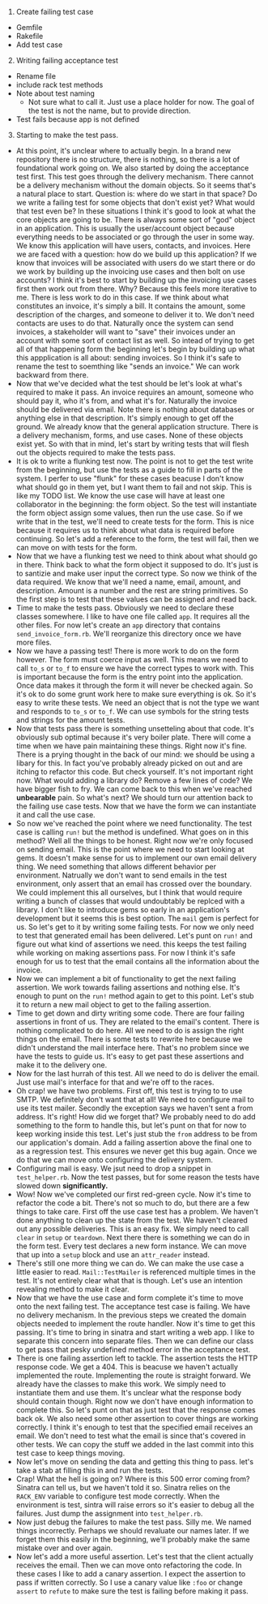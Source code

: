 1. Create failing test case
  * Gemfile
  * Rakefile
  * Add test case

2. Writing failing acceptance test
  * Rename file
  * include rack test methods
  * Note about test naming
    - Not sure what to call it. Just use a place holder for now. The
      goal of the test is not the name, but to provide direction.
  * Test fails because app is not defined

3. Starting to make the test pass.
  * At this point, it's unclear where to actually begin. In a brand
    new repository there is no structure, there is nothing, so there
    is a lot of foundational work going on. We also started by doing
    the acceptance test first. This test goes through the delivery
    mechanism. There cannot be a delivery mechanism without the domain
    objects. So it seems that's a natural place to start. Question is:
    where do we start in that space? Do we write a failing test for
    some objects that don't exist yet? What would that test even be?
    In these situations I think it's good to look at what the core
    objects are going to be. There is always some sort of "god" object
    in an application. This is usually the user/account object because
    everything needs to be associated or go through the user in some
    way. We know this application will have users, contacts, and
    invoices. Here we are faced with a question: how do we build up
    this application? If we know that invoices will be associated with
    users do we start there or do we work by building up the invoicing
    use cases and then bolt on use accounts? I think it's best to
    start by building up the invoicing use cases first then work out
    from there. Why? Because this feels more iterative to me. There is
    less work to do in this case. If we think about what constitutes
    an invoice, it's simply a bill. It contains the amount, some
    description of the charges, and someone to deliver it to. We don't
    need contacts are uses to do that. Naturally once the system can
    send invoices, a stakeholder will want to "save" their invoices
    under an account with some sort of contact list as well. So intead
    of trying to get all of that happening form the beginning let's
    begin by building up what this appplication is all about: sending
    invoices. So I think it's safe to rename the test to soemthing
    like "sends an invoice." We can work backward from there.
  * Now that we've decided what the test should be let's look at
    what's required to make it pass. An invoice requires an amount,
    someone who should pay it, who it's from, and what it's for.
    Naturally the invoice should be delivered via email. Note there is
    nothing about databases or anything else in that description. It's
    simply enough to get off the ground. We already know that the
    general application structure. There is a delivery mechanism,
    forms, and use cases. None of these objects exist yet. So with
    that in mind, let's start by writing tests that will flesh out the
    objects required to make the tests pass.
  * It is ok to write a flunking test now. The point is not to get the
    test write from the beginning, but use the tests as a guide to
    fill in parts of the system. I perfer to use "flunk" for these
    cases beacuse I don't know what should go in them yet, but I want
    them to fail and not skip. This is like my TODO list.
    We know the use case will have at least one collaborator in the
    beginning: the form object. So the test will instantiate the form
    object assign some values, then run the use case. So if we write
    that in the test, we'll need to create tests for the form. This is
    nice because it requires us to think about what data is required
    before continuing. So let's add a reference to the form, the test
    will fail, then we can move on with tests for the form.
  * Now that we have a flunking test we need to think about what
    should go in there. Think back to what the form object it supposed
    to do. It's just is to santizie and make user input the correct
    type. So now we think of the data required. We know that we'll
    need a name, email, amount, and description. Amount is a number
    and the rest are string primitives. So the first step is to test
    that these values can be assigned and read back.
  * Time to make the tests pass. Obviously we need to declare these
    classes somewhere. I like to have one file called `app`. It
    requires all the other files. For now let's create an `app`
    directory that contains `send_invoice_form.rb`. We'll reorganize
    this directory once we have more files.
  * Now we have a passing test! There is more work to do on the form
    however. The form must coerce input as well. This means we need to
    call `to_s` or `to_f` to ensure we have the correct types to work
    with. This is important because the form is the entry point into
    the application. Once data makes it through the form it will never
    be checked again. So it's ok to do some grunt work here to make
    sure everything is ok. So it's easy to write these tests. We need
    an object that is not the type we want and responds to `to_s` or
    `to_f`. We can use symbols for the string tests and strings for
    the amount tests.
  * Now that tests pass there is something unsetteling about that
    code. It's obviously sub optimal because it's very boiler plate.
    There will come a time when we have pain maintaining these things.
    Right now it's fine. There is a prying thought in the back of our
    mind: we should be using a libary for this. In fact you've
    probably already picked on out and are itching to refactor this
    code. But check yourself. It's not important right now. What would
    adding a library do? Remove a few lines of code? We have bigger
    fish to fry. We can come back to this when we've reached
    **unbearable** pain. So what's next? We should turn our attention
    back to the failing use case tests. Now that we have the form we
    can instantiate it and call the use case.
  * So now we've reached the point where we need functionality. The
    test case is calling `run!` but the method is undefined. What goes
    on in this method? Well all the things to be honest. Right now
    we're only focused on sending email. This is the point where we
    need to start looking at gems. It doesn't make sense for us to
    implement our own email delivery thing. We need something that
    allows different behavior per environment. Natrually we don't want
    to send emails in the test environment, only assert that an email
    has crossed over the boundary. We could implement this all
    ourselves, but I think that would require writing a bunch of
    classes that would undoubtably be replced with a library. I don't
    like to introduce gems so early in an application's development
    but it seems this is best option. The `mail` gem is perfect for
    us. So let's get to it by writing some failing tests. For now we
    only need to test that generated email has been delivered. Let's
    punt on `run!` and figure out what kind of assertions we need.
    this keeps the test failing while working on making assertions
    pass. For now I think it's safe enough for us to test that the
    email contains all the information about the invoice.
  * Now we can implement a bit of functionality to get the next
    failing assertion. We work towards failing assertions and nothing
    else. It's enough to punt on the `run!` method again to get to
    this point. Let's stub it to return a new mail object to get to
    the failing assertion.
  * Time to get down and dirty writing some code. There are four
    failing assertions in front of us. They are related to the email's
    content. There is nothing complicated to do here. All we need to
    do is assign the right things on the email. There is some tests to
    rewrite here because we didn't understand the mail interface here.
    That's no problem since we have the tests to guide us. It's easy
    to get past these assertions and make it to the delivery one.
  * Now for the last hurrah of this test. All we need to do is
    deliver the email. Just use mail's interface for that and we're
    off to the races.
  * Oh crap! we have two problems. First off, this test is trying to
    to use SMTP. We definitely don't want that at all! We need to
    configure mail to use its test mailer. Secondly the exception says
    we haven't sent a from address. It's right! How did we forget
    that? We probably need to do add something to the form to handle
    this, but let's punt on that for now to keep working inside this
    test. Let's just stub the `from` address to be from our
    application's domain. Add a failing assertion above the final one
    to as a regression test. This ensures we never get this bug again.
    Once we do that we can move onto configuring the delivery system.
  * Configuring mail is easy. We jsut need to drop a snippet in
    `test_helper.rb`. Now the test passes, but for some reason the
    tests have slowed down **significantly.**
  * Wow! Now we've completed our first red-green cycle. Now it's time
    to refactor the code a bit. There's not so much to do, but there
    are a few things to take care. First off the use case test has a
    problem. We haven't done anything to clean up the state from the
    test. We haven't cleared out any possible deliveries. This is an
    easy fix. We simply need to call `clear` in `setup` or `teardown`.
    Next there there is something we can do in the form test. Every
    test declares a new form instance. We can move that up into a
    `setup` block and use an `attr_reader` instead.
  * There's still one more thing we can do. We can make the use case a
    little easier to read. `Mail::TestMailer` is referenced multiple
    times in the test. It's not entirely clear what that is though.
    Let's use an intention revealing method to make it clear.
  * Now that we have the use case and form complete it's time to move
    onto the next failing test. The acceptance test case is failing.
    We have no delivery mechanism. In the previous steps we created
    the domain objects needed to implement the route handler. Now it's
    time to get this passing. It's time to bring in sinatra and start
    writing a web app. I like to separate this concern into separate
    files. Then we can define our class to get pass that pesky
    undefined method error in the acceptance test.
  * There is one failing assertion left to tackle. The assertion tests
    the HTTP response code. We get a 404. This is beacuse we haven't
    actually implemented the route. Implementing the route is straight
    forward. We already have the classes to make this work. We simply
    need to instantiate them and use them. It's unclear what the
    response body should contain though. Right now we don't have
    enough information to complete this. So let's punt on that as just
    test that the response comes back ok. We also need some other
    assertion to cover things are working correctly. I think it's
    enough to test that the specified email receives an email. We
    don't need to test what the email is since that's covered in other
    tests. We can copy the stuff we added in the last commit into this
    test case to keep things moving.
  * Now let's move on sending the data and getting this thing to pass.
    let's take a stab at filling this in and run the tests.
  * Crap! What the hell is going on? Where is this 500 error coming
    from? Sinatra can tell us, but we haven't told it so. Sinatra
    relies on the `RACK_ENV` variable to configure test mode
    correctly. When the environment is test, sintra will raise errors
    so it's easier to debug all the failures. Just dump the assignment
    into `test_helper.rb`.
  * Now just debug the failures to make the test pass. Silly me. We
    named things incorrectly. Perhaps we should revaluate our names
    later. If we forget them this easily in the beginning, we'll
    probably make the same mistake over and over again.
  * Now let's add a more useful assertion. Let's test that the client
    actually receives the email. Then we can move onto refactoring the
    code. In these cases I like to add a canary assertion. I expect
    the assertion to pass if written correctly. So I use a canary
    value like `:foo` or change `assert` to `refute` to make sure the
    test is failing before making it pass.
